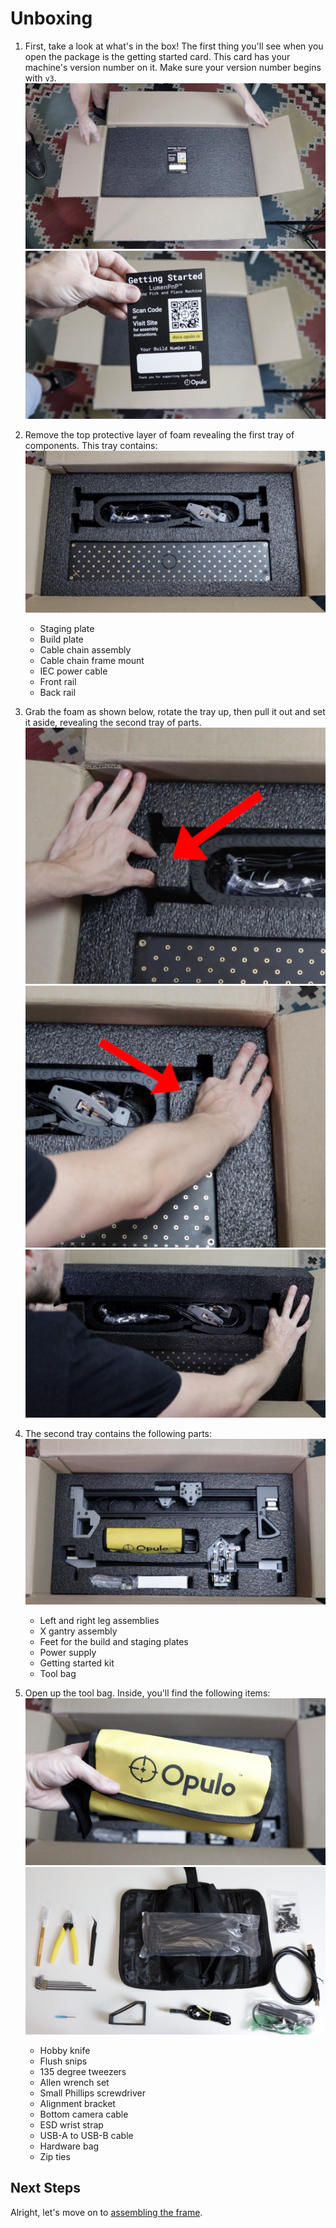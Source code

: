 # Unboxing

1. First, take a look at what's in the box! The first thing you'll see when you open the package is the getting started card. This card has your machine's version number on it. Make sure your version number begins with `v3`.
   ![](images/opened-box.png)
   ![](images/getting-started-card.png)

2. Remove the top protective layer of foam revealing the first tray of components. This tray contains:
   ![](images/first-tray.png)
      + Staging plate
      + Build plate
      + Cable chain assembly
      + Cable chain frame mount
      + IEC power cable
      + Front rail
      + Back rail


3. Grab the foam as shown below, rotate the tray up, then pull it out and set it aside, revealing the second tray of parts.
![](images/first-tray-left-grip.png)
![](images/first-tray-right-grip.png)
![](images/first-tray-removal.png)

4. The second tray contains the following parts:
![](images/second-tray.png)
      + Left and right leg assemblies
      + X gantry assembly
      + Feet for the build and staging plates
      + Power supply
      + Getting started kit
      + Tool bag
   

5. Open up the tool bag. Inside, you'll find the following items:
   ![](images/tool-bag.png)
   ![](images/tool-bag-exploded.png)
      + Hobby knife
      + Flush snips
      + 135 degree tweezers
      + Allen wrench set
      + Small Phillips screwdriver
      + Alignment bracket
      + Bottom camera cable
      + ESD wrist strap
      + USB-A to USB-B cable
      + Hardware bag
      + Zip ties


## Next Steps

Alright, let's move on to [assembling the frame](../assembling-frame/index.md).
